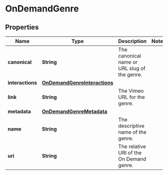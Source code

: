 

# OnDemandGenre


## Properties

| Name | Type | Description | Notes |
|------------ | ------------- | ------------- | -------------|
|**canonical** | **String** | The canonical name or URL slug of the genre. |  |
|**interactions** | [**OnDemandGenreInteractions**](OnDemandGenreInteractions.md) |  |  |
|**link** | **String** | The Vimeo URL for the genre. |  |
|**metadata** | [**OnDemandGenreMetadata**](OnDemandGenreMetadata.md) |  |  |
|**name** | **String** | The descriptive name of the genre. |  |
|**uri** | **String** | The relative URI of the On Demand genre. |  |



